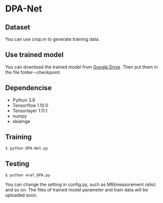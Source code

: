 # DPA-Net
## Dataset
You can use crop.m to generate training data.

## Use trained model
You can download the trained model from [Google Drive](https://drive.google.com/open?id=1-fvKrbUg7Q0wWhiwpUpXbsBf4SQl50c3). Then put them in the file folder--checkpoint.

## Dependencise
* Python 3.6
* Tensorflow 1.10.0
* Tensorlayer 1.11.1
* numpy
* skiamge
## Training
```
$ python DPA-Net.py
```
## Testing
```
$ puthon eval_DPA.py
```

You can change the setting in config.py, such as MR(measurement ratio) and so on. The files of trained model parameter and train data will be uploaded soon.
